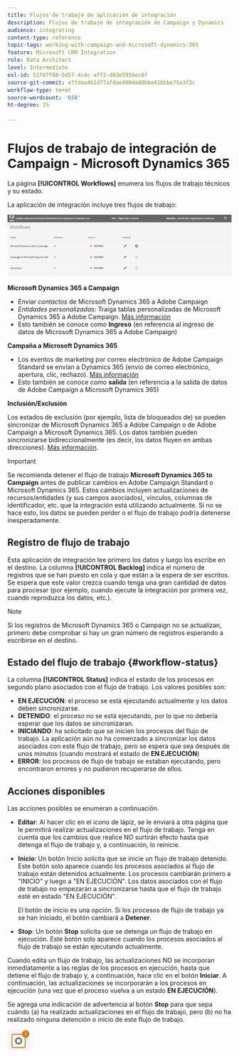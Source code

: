```yaml
---
title: Flujos de trabajo de aplicación de integración
description: Flujos de trabajo de integración de Campaign y Dynamics
audience: integrating
content-type: reference
topic-tags: working-with-campaign-and-microsoft-dynamics-365
feature: Microsoft CRM Integration
role: Data Architect
level: Intermediate
exl-id: 51f07f08-5d57-4c4c-aff2-d03e5956ec6f
source-git-commit: e7fdaa4b1d77afdae8004a88bbe41bbbe75a3f3c
workflow-type: tm+mt
source-wordcount: '658'
ht-degree: 1%

---
```


# Flujos de trabajo de integración de Campaign - Microsoft Dynamics 365

La página **[!UICONTROL Workflows]** enumera los flujos de trabajo técnicos y su estado.

La aplicación de integración incluye tres flujos de trabajo:

![](assets/do-not-localize/d365-to-acs-ui-page-workflows.png)

**Microsoft Dynamics 365 a Campaign**
* Enviar *contactos* de Microsoft Dynamics 365 a Adobe Campaign
* *Entidades personalizadas*: Traiga tablas personalizadas de Microsoft Dynamics 365 a Adobe Campaign. [Más información](../../integrating/using/d365-acs-using-the-integration.md#data-flows)
* Esto también se conoce como **Ingreso** (en referencia al ingreso de datos de Microsoft Dynamics 365 a Adobe Campaign)

**Campaña a Microsoft Dynamics 365**
* Los eventos de marketing por correo electrónico de Adobe Campaign Standard se envían a Dynamics 365 (envío de correo electrónico, apertura, clic, rechazo). [Más información](../../integrating/using/d365-acs-using-the-integration.md#email-marketing-event-flow)
* Esto también se conoce como **salida** (en referencia a la salida de datos de Adobe Campaign a Microsoft Dynamics 365)

**Inclusión/Exclusión**

Los estados de exclusión (por ejemplo, lista de bloqueados de) se pueden sincronizar de Microsoft Dynamics 365 a Adobe Campaign o de Adobe Campaign a Microsoft Dynamics 365. Los datos también pueden sincronizarse bidireccionalmente (es decir, los datos fluyen en ambas direcciones). [Más información](../../integrating/using/d365-acs-self-service-app-data-sync.md#opt-in-out-wf).

>[!IMPORTANT]
>
>Se recomienda detener el flujo de trabajo **Microsoft Dynamics 365 to Campaign** antes de publicar cambios en Adobe Campaign Standard o Microsoft Dynamics 365. Estos cambios incluyen actualizaciones de recursos/entidades (y sus campos asociados), vínculos, columnas de identificador, etc. que la integración está utilizando actualmente. Si no se hace esto, los datos se pueden perder o el flujo de trabajo podría detenerse inesperadamente.

## Registro de flujo de trabajo

Esta aplicación de integración lee primero los datos y luego los escribe en el destino. La columna **[!UICONTROL Backlog]** indica el número de registros que se han puesto en cola y que están a la espera de ser escritos. Se espera que este valor crezca cuando tenga una gran cantidad de datos para procesar (por ejemplo, cuando ejecute la integración por primera vez, cuando reproduzca los datos, etc.).

>[!NOTE]
>Si los registros de Microsoft Dynamics 365 o Campaign no se actualizan, primero debe comprobar si hay un gran número de registros esperando a escribirse en el destino.
>

## Estado del flujo de trabajo {#workflow-status}

La columna **[!UICONTROL Status]** indica el estado de los procesos en segundo plano asociados con el flujo de trabajo. Los valores posibles son:

* **EN EJECUCIÓN**: el proceso se está ejecutando actualmente y los datos deben sincronizarse.
* **DETENIDO**: el proceso no se está ejecutando, por lo que no debería esperar que los datos se sincronizaran.
* **INICIANDO**: ha solicitado que se inicien los procesos del flujo de trabajo. La aplicación aún no ha comenzado a sincronizar los datos asociados con este flujo de trabajo, pero se espera que sea después de unos minutos (cuando mostrará el estado de **EN EJECUCIÓN**)
* **ERROR**: los procesos de flujo de trabajo se estaban ejecutando, pero encontraron errores y no pudieron recuperarse de ellos.

## Acciones disponibles

Las acciones posibles se enumeran a continuación.

* **Editar**: Al hacer clic en el icono de lápiz, se le enviará a otra página que le permitirá realizar actualizaciones en el flujo de trabajo. Tenga en cuenta que los cambios que realice NO surtirán efecto hasta que detenga el flujo de trabajo y, a continuación, lo reinicie.

* **Inicio**: Un botón Inicio solicita que se inicie un flujo de trabajo detenido. Este botón solo aparece cuando los procesos asociados al flujo de trabajo están detenidos actualmente. Los procesos cambiarán primero a &quot;INICIO&quot; y luego a &quot;EN EJECUCIÓN&quot;. Los datos asociados con el flujo de trabajo no empezarán a sincronizarse hasta que el flujo de trabajo esté en estado &quot;EN EJECUCIÓN&quot;.

  El botón de inicio es una opción. Si los procesos de flujo de trabajo ya se han iniciado, el botón cambiará a **Detener**.

* **Stop**: Un botón **Stop** solicita que se detenga un flujo de trabajo en ejecución. Este botón solo aparece cuando los procesos asociados al flujo de trabajo se están ejecutando actualmente.

Cuando edita un flujo de trabajo, las actualizaciones NO se incorporan inmediatamente a las reglas de los procesos en ejecución, hasta que detiene el flujo de trabajo y, a continuación, hace clic en el botón **Iniciar**. A continuación, las actualizaciones se incorporarán a los procesos en ejecución (una vez que el proceso vuelva a un estado **EN EJECUCIÓN**).

Se agrega una indicación de advertencia al botón **Stop** para que sepa cuándo (a) ha realizado actualizaciones en el flujo de trabajo, pero (b) no ha realizado ninguna detención o inicio de este flujo de trabajo.

![](assets/do-not-localize/d365-to-acs-icon-stop-with-changes.png)
